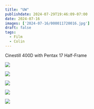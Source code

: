 ```yaml
---
title: "UW"
publishdate: 2024-07-29T19:46:09-07:00
date: 2024-07-16
images: ['2024-07-16/000011720016.jpg']
draft: false
tags:
  - Film
  - Colin
---
```


Cinestill 400D with Pentax 17 Half-Frame

![](2024-07-16/converted/000011720021.jpg)

![](2024-07-16/converted/000011720020.jpg)

![](2024-07-16/converted/000011720017.jpg)

![](2024-07-16/converted/000011720016.jpg)

![](2024-07-16/converted/000011720013.jpg)